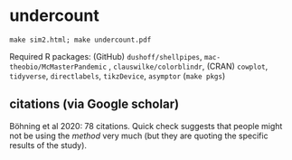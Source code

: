 # undercount


`make sim2.html; make undercount.pdf`

Required R packages: (GitHub) `dushoff/shellpipes`, `mac-theobio/McMasterPandemic` , `clauswilke/colorblindr`, (CRAN) `cowplot`, `tidyverse`, `directlabels`, `tikzDevice`, `asymptor` (`make pkgs`)

## citations (via Google scholar)

Böhning et al 2020: 78 citations. Quick check suggests that people might not be using the *method* very much (but they are quoting the specific results of the study).

